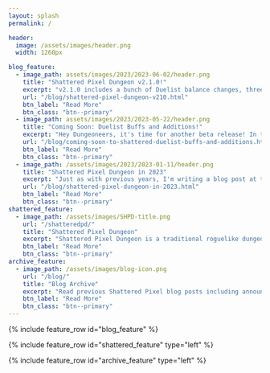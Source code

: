 ```yaml
---
layout: splash
permalink: /

header:
  image: /assets/images/header.png
  width: 1260px

blog_feature:
  - image_path: assets/images/2023/2023-06-02/header.png
    title: "Shattered Pixel Dungeon v2.1.0!"
    excerpt: "v2.1.0 includes a bunch of Duelist balance changes, three new weapons, two new exotic enemies, and a bunch of big and small tweaks and bugfixes."
    url: "/blog/shattered-pixel-dungeon-v210.html"
    btn_label: "Read More"
    btn_class: "btn--primary"
  - image_path: assets/images/2023/2023-05-22/header.png
    title: "Coming Soon: Duelist Buffs and Additions!"
    excerpt: "Hey Dungeoneers, it's time for another beta release! In this blog post I'm going to go over the bulk of the changes coming in v2.1.0, including a bit of new content and a bunch of Duelist balance!"
    url: "/blog/coming-soon-to-shattered-duelist-buffs-and-additions.html"
    btn_label: "Read More"
    btn_class: "btn--primary"
  - image_path: /assets/images/2023/2023-01-11/header.png
    title: "Shattered Pixel Dungeon in 2023"
    excerpt: "Just as with previous years, I'm writing a blog post at the start of 2023 to summarize my longer-term plans for Shattered Pixel Dungeon!"
    url: "/blog/shattered-pixel-dungeon-in-2023.html"
    btn_label: "Read More"
    btn_class: "btn--primary"
shattered_feature:
  - image_path: /assets/images/SHPD-title.png
    url: "/shatteredpd/"
    title: "Shattered Pixel Dungeon"
    excerpt: "Shattered Pixel Dungeon is a traditional roguelike dungeon crawler that's simple to start but hard to master! Every game is a unique challenge, with four different heroes, randomized levels and enemies, and hundreds of items to collect and use."
    btn_label: "Read More"
    btn_class: "btn--primary"
archive_feature:
  - image_path: /assets/images/blog-icon.png
    url: "/blog/"
    title: "Blog Archive"
    excerpt: "Read previous Shattered Pixel blog posts including announcements, design overviews, and teasers! The blog includes a full history of my dev work since I started Shattered Pixel Dungeon in 2014."
    btn_label: "Read More"
    btn_class: "btn--primary"
---
```


{% include feature_row id="blog_feature" %}

{% include feature_row id="shattered_feature" type="left" %}

{% include feature_row id="archive_feature" type="left" %}